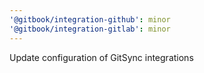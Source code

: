 ```yaml
---
'@gitbook/integration-github': minor
'@gitbook/integration-gitlab': minor
---
```


Update configuration of GitSync integrations
